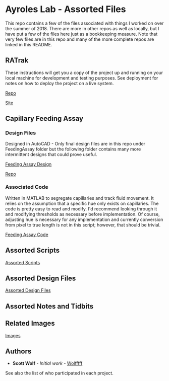 # Ayroles Lab - Assorted Files

This repo contains a few of the files associated with things I worked on over the summer of 2018. There are more in other repos as well as locally, but I have put a few of the files here just as a bookkeeping measure. Note that very few files are in this repo and many of the more complete repos are linked in this README.

## RATrak

These instructions will get you a copy of the project up and running on your local machine for development and testing purposes. See deployment for notes on how to deploy the project on a live system.


[Repo](https://github.com/Wolfffff/RATrak)


[Site](https://wolfffff.github.io/RATrak/)

## Capillary Feeding Assay

### Design Files
Designed in AutoCAD - Only final design files are in this repo under FeedingAssay folder but the following folder contains many more intermittent designs that could prove useful.


[Feeding Assay Design](https://github.com/Wolfffff/Ayroles-Lab/tree/master/FeedingAssay/DesignFiles)


[Repo](https://github.com/Wolfffff/AC_DM)

### Associated Code
Written in MATLAB to segregate capillaries and track fluid movement. It relies on the assumption that a specific hue only exists on capillaries. The code is pretty easy to read and modify. I'd recommend looking through it and modifying thresholds as necessary before implementation. Of course, adjusting hue is necessary for any implementation and currently conversion from pixel to true length is not in this script; however, that should be trivial.

[Feeding Assay Code](https://github.com/Wolfffff/Ayroles-Lab/tree/master/FeedingAssay/Code)

## Assorted Scripts
[Assorted Scripts](https://github.com/Wolfffff/Ayroles-Lab/tree/master/AssortedScripts)

## Assorted Design Files
[Assorted Design Files](https://github.com/Wolfffff/Ayroles-Lab/tree/master/AssortedDesignFiles)

## Assorted Notes and Tidbits

## Related Images
[Images](https://github.com/Wolfffff/Ayroles-Lab/tree/master/Images)


## Authors

* **Scott Wolf** - *Initial work* - [Wolfffff](https://github.com/Wolfffff)

See also the list of who participated in each project.

